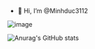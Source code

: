 - 👋 Hi, I’m @Minhduc3112
<!-- - 👀 I’m interested in ...
- 🌱 I’m currently learning ...
- 💞️ I’m looking to collaborate on ...
- 📫 How to reach me ... -->
![image](https://user-images.githubusercontent.com/62612063/126874647-f21e404b-54fb-4cb1-ab58-8c1b62ab28b3.png)
<!---
Minhduc3112/Minhduc3112 is a ✨ special ✨ repository because its `README.md` (this file) appears on your GitHub profile.
You can click the Preview link to take a look at your changes.
--->
![Anurag's GitHub stats](https://github-readme-stats.vercel.app/api?username=minhduc3112&theme=dark&show_icons=true)
